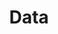 ---
title: "Data"
description: "Articals about Data"
slug: "data"
# image: "hutomo-abrianto-l2jk-uxb1BY-unsplash.jpg"
style:
    background: "#2a9d8f"
    color: "#fff"
---